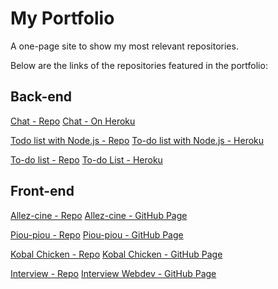 # My Portfolio

A one-page site to show my most relevant repositories.

Below are the links of the repositories featured in the portfolio:

## Back-end

   [Chat - Repo](https://github.com/nicolashacala/chat-node)
   [Chat - On Heroku](https://chat-node-kobal.herokuapp.com/ "Chat Node.js")

   [Todo list with Node.js - Repo](https://github.com/nicolashacala/todolist-node)
   [To-do list with Node.js - Heroku](https://todolist-node-kobal.herokuapp.com/todolist/ "To-do list Node.js")

   [To-do list - Repo](https://github.com/nicolashacala/todo-list)
   [To-do List - Heroku](https://becode-todolist.herokuapp.com/ "To-do List")


## Front-end

   [Allez-cine - Repo](https://github.com/Ja-R/frontend-AllezCine)
   [Allez-cine - GitHub Page](https://ja-r.github.io/frontend-AllezCine/ "Allez-cine")

   [Piou-piou - Repo](https://github.com/nicolashacala/piou-piou)
   [Piou-piou - GitHub Page](https://nicolashacala.github.io/piou-piou/ "Piou-piou")

   [Kobal Chicken - Repo](https://github.com/nicolashacala/restaurant-css-framework)
   [Kobal Chicken - GitHub Page](https://nicolashacala.github.io/restaurant-css-framework/ "Kobal Chicken")

   [Interview - Repo](https://github.com/nicolashacala/interview-webdev)
   [Interview Webdev - GitHub Page](https://nicolashacala.github.io/interview-webdev/ "Interview Webdev")